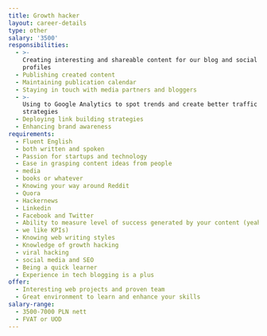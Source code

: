 ```yaml
---
title: Growth hacker
layout: career-details
type: other
salary: '3500'
responsibilities:
  - >-
    Creating interesting and shareable content for our blog and social media
    profiles
  - Publishing created content
  - Maintaining publication calendar
  - Staying in touch with media partners and bloggers
  - >-
    Using to Google Analytics to spot trends and create better traffic gaining
    strategies
  - Deploying link building strategies
  - Enhancing brand awareness
requirements:
  - Fluent English
  - both written and spoken
  - Passion for startups and technology
  - Ease in grasping content ideas from people
  - media
  - books or whatever
  - Knowing your way around Reddit
  - Quora
  - Hackernews
  - Linkedin
  - Facebook and Twitter
  - Ability to measure level of success generated by your content (yeah
  - we like KPIs)
  - Knowing web writing styles
  - Knowledge of growth hacking
  - viral hacking
  - social media and SEO
  - Being a quick learner
  - Experience in tech blogging is a plus
offer:
  - Interesting web projects and proven team
  - Great environment to learn and enhance your skills
salary-range:
  - 3500-7000 PLN nett
  - FVAT or UOD
---
```


